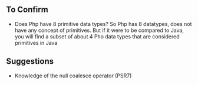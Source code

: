 ## To Confirm

- Does Php have 8 primitive data types?
So Php has 8 datatypes, does not have any concept of primitives. But if it were to be compared to Java, you will find a subset of about 4 Pho data types that are considered primitives in Java

## Suggestions

- Knowledge of the null coalesce operator (PSR7)
